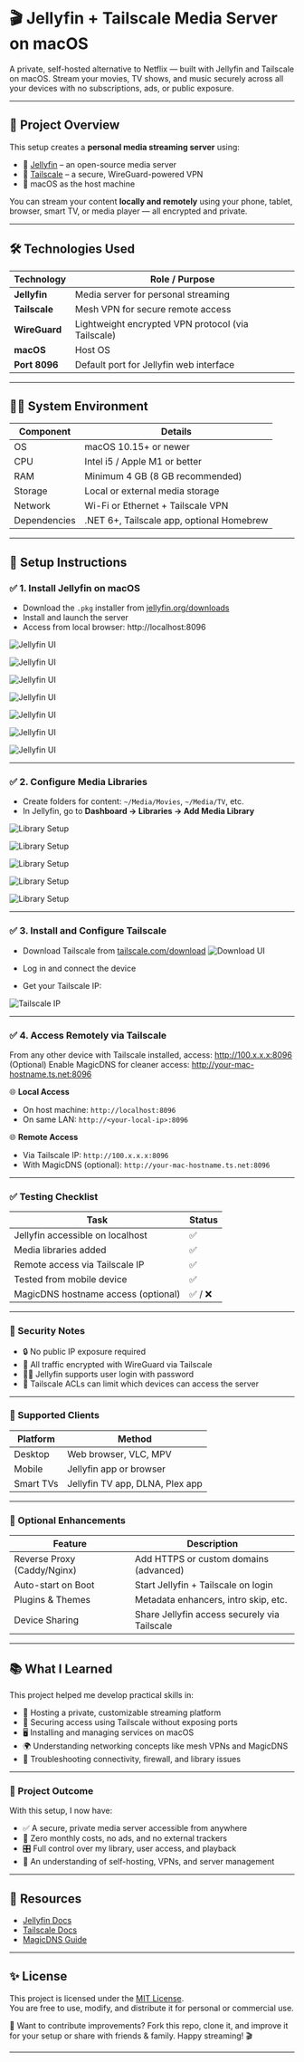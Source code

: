# 🎬 Jellyfin + Tailscale Media Server on macOS

A private, self-hosted alternative to Netflix — built with Jellyfin and Tailscale on macOS. Stream your movies, TV shows, and music securely across all your devices with no subscriptions, ads, or public exposure.

---

## 📌 Project Overview

This setup creates a **personal media streaming server** using:
- 🎥 [Jellyfin](https://jellyfin.org) – an open-source media server
- 🔐 [Tailscale](https://tailscale.com) – a secure, WireGuard-powered VPN
- 🍎 macOS as the host machine

You can stream your content **locally and remotely** using your phone, tablet, browser, smart TV, or media player — all encrypted and private.

---

## 🛠️ Technologies Used

| Technology     | Role / Purpose                                   |
|----------------|--------------------------------------------------|
| **Jellyfin**    | Media server for personal streaming              |
| **Tailscale**   | Mesh VPN for secure remote access                |
| **WireGuard**   | Lightweight encrypted VPN protocol (via Tailscale) |
| **macOS**       | Host OS                                          |
| **Port 8096**   | Default port for Jellyfin web interface          |


---

## 🧑‍💻 System Environment

| Component      | Details                               |
|----------------|----------------------------------------|
| OS             | macOS 10.15+ or newer                 |
| CPU            | Intel i5 / Apple M1 or better         |
| RAM            | Minimum 4 GB (8 GB recommended)       |
| Storage        | Local or external media storage       |
| Network        | Wi-Fi or Ethernet + Tailscale VPN     |
| Dependencies   | .NET 6+, Tailscale app, optional Homebrew |


---

## 🚀 Setup Instructions

### ✅ 1. Install Jellyfin on macOS
- Download the `.pkg` installer from [jellyfin.org/downloads](https://jellyfin.org/downloads/)
- Install and launch the server
- Access from local browser:
http://localhost:8096

![Jellyfin UI](/images/e0a87856b69877660cb539a2a69dc60452aecc124bfc97116133877b45c2701e.png)

![Jellyfin UI](/images/172f7eec117ffc94c592bcde0458c9fa97b1a0684876737203c09085f555d06c.png)

![Jellyfin UI](/images/c94a31989ce61edb7f6bde2bf4da4f3e80a8a6b334b52fe6d743206dd087ed2d.png)

![Jellyfin UI](/images/3db3b67bfda05e1aa8087d2978e2288338c31631f2a4e246569ab034bfc2f961.png)

![Jellyfin UI](/images/223a6972096016dcc58d27a91280f5326c86aad4a3a6b7f45629656584597579.png)

![Jellyfin UI](/images/d2e0e28a56e0df796a74f0c2bce3f523839b51e3415370716823a75066fae65c.png)

![Jellyfin UI](/images/d3bdb6284bcb42f4383f75db612e1a125febbbbd0c7d372a9579a04bd505d7fd.png)


---

### ✅ 2. Configure Media Libraries
- Create folders for content: `~/Media/Movies`, `~/Media/TV`, etc.
- In Jellyfin, go to **Dashboard → Libraries → Add Media Library**

![Library Setup](/images/5a2f6c9942ab8fa52b93956822298cbea60ba334d73e1783fbd1e581b57a14db.png)

![Library Setup](/images/8b5485c0bca04bc23e412933666596ee11b6a4e7a561a3d0901b5e44694f359b.png)

![Library Setup](/images/3df054a9450ca2c303b1ccc352ea92f5c50263338611a2aefdcf7f01abeda631.png)

![Library Setup](/images/694eb240d4a08e3b71ea2ebf33f7883b47598f7c8143746c131d8bbf4ad5b9ec.png)

![Library Setup](/images/b5b31bf564e8f3f64128deb6cf53a6aa1c59b2d2a13ce16f28e0df7d1f078132.png)

---

### ✅ 3. Install and Configure Tailscale
- Download Tailscale from [tailscale.com/download](https://tailscale.com/download)
![Download UI](/images/e0be22e05f3a8f8af4bdf7b10af2b8ab95c66e0709d5add0cec678fa904f633d.png)

- Log in and connect the device
- Get your Tailscale IP:

![Tailscale IP](/images/tailscale-ip.png)

---

### ✅ 4. Access Remotely via Tailscale

From any other device with Tailscale installed, access:
http://100.x.x.x:8096
(Optional) Enable MagicDNS for cleaner access:
http://your-mac-hostname.ts.net:8096

🌐 **Local Access**
- On host machine: `http://localhost:8096`
- On same LAN: `http://<your-local-ip>:8096`

🌐 **Remote Access**
- Via Tailscale IP: `http://100.x.x.x:8096`
- With MagicDNS (optional): `http://your-mac-hostname.ts.net:8096`

---

### ✅ Testing Checklist

| Task                                | Status   |
|-------------------------------------|----------|
| Jellyfin accessible on localhost    | ✅       |
| Media libraries added               | ✅       |
| Remote access via Tailscale IP      | ✅       |
| Tested from mobile device           | ✅       |
| MagicDNS hostname access (optional)| ✅ / ❌   |

---

### 🔐 Security Notes

- 🔒 No public IP exposure required  
- 🔐 All traffic encrypted with WireGuard via Tailscale  
- 🧑‍💻 Jellyfin supports user login with password  
- 🎯 Tailscale ACLs can limit which devices can access the server  

---

### 📱 Supported Clients

| Platform   | Method                                  |
|------------|------------------------------------------|
| Desktop    | Web browser, VLC, MPV                   |
| Mobile     | Jellyfin app or browser                 |
| Smart TVs  | Jellyfin TV app, DLNA, Plex app         |

---

### 🔧 Optional Enhancements

| Feature                     | Description                                      |
|-----------------------------|--------------------------------------------------|
| Reverse Proxy (Caddy/Nginx)| Add HTTPS or custom domains (advanced)          |
| Auto-start on Boot          | Start Jellyfin + Tailscale on login             |
| Plugins & Themes            | Metadata enhancers, intro skip, etc.            |
| Device Sharing              | Share Jellyfin access securely via Tailscale    |

---

## 📚 What I Learned

This project helped me develop practical skills in:

- 🧠 Hosting a private, customizable streaming platform  
- 🔐 Securing access using Tailscale without exposing ports  
- 🖥️ Installing and managing services on macOS  
- 🌍 Understanding networking concepts like mesh VPNs and MagicDNS  
- 🧪 Troubleshooting connectivity, firewall, and library issues  


---

### 📁 Project Outcome

With this setup, I now have:

- ✅ A secure, private media server accessible from anywhere  
- 💸 Zero monthly costs, no ads, and no external trackers  
- 🎛️ Full control over my library, user access, and playback  
- 🧠 An understanding of self-hosting, VPNs, and server management  

---

## 📎 Resources

- [Jellyfin Docs](https://jellyfin.org/docs/)
- [Tailscale Docs](https://tailscale.com/kb/)
- [MagicDNS Guide](https://tailscale.com/kb/1081/magicdns/)

---

## ✨ License

This project is licensed under the [MIT License](LICENSE).  
You are free to use, modify, and distribute it for personal or commercial use.

📌 Want to contribute improvements? Fork this repo, clone it, and improve it for your setup or share with friends & family. Happy streaming! 🎬

---

